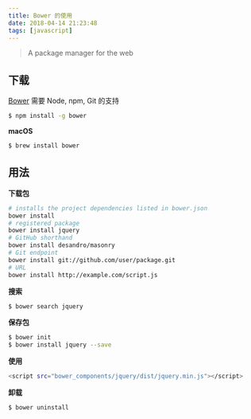```yaml
---
title: Bower 的使用
date: 2018-04-14 21:23:48
tags: [javascript]
---
```


> A package manager for the web

<!-- more --><!-- toc -->

## 下载

[Bower](https://bower.io/) 需要 Node, npm, Git 的支持

```bash
$ npm install -g bower
```

**macOS**

```bash
$ brew install bower
```

## 用法

**下载包**

```bash
# installs the project dependencies listed in bower.json
bower install
# registered package
bower install jquery
# GitHub shorthand
bower install desandro/masonry
# Git endpoint
bower install git://github.com/user/package.git
# URL
bower install http://example.com/script.js
```

**搜索**

```bash
$ bower search jquery
```

**保存包**

```bash
$ bower init
$ bower install jquery --save
```

**使用**

```bash
<script src="bower_components/jquery/dist/jquery.min.js"></script>
```

**卸载**

```bash
$ bower uninstall
```
